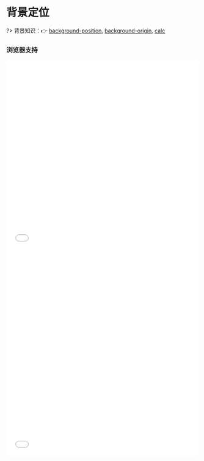 # 背景定位

?> 背景知识：:point_right: [background-position](https://developer.mozilla.org/zh-CN/docs/Web/CSS/background-position), [background-origin](https://developer.mozilla.org/zh-CN/docs/Web/CSS/background-origin), [calc](https://developer.mozilla.org/zh-CN/docs/Web/CSS/calc)

<!-- 这个没有什么好说的，我们可以在`background`简写属性增加`bottom right`定位值来提供回退。 -->

<vuep template="#demo1"></vuep>

<script v-pre type="text/x-template" id="demo1">
<style>
  main{
    width: 100%;
    padding: 80px 0px;
    display: flex;
    flex-wrap: wrap;
    justify-content: space-around;
  }
  div{
    width: 229px; height: 139px;
    margin: auto;
    color: #f4f0ea;
    padding: 16px 29px 28px 20px;
    background: #b4a078 url('_images/player_logo@2x.png') no-repeat bottom right / 78px 21px;
  }
  div:nth-of-type(1){
    background-position: right 29px bottom 28px;
  }
  div:nth-of-type(2){
    background-origin: content-box;
  }
  div:nth-of-type(3){
    background-position: calc(100% - 29px) calc(100% - 28px);
  }
</style>
<template>
  <main>
    <div class="block1">background-position方案</div>
    <div class="block2">background-origin方案</div>
    <div class="block3">calc方案</div>
  </main>
</template>
<script>  
</script>
</script>

### 浏览器支持

<iframe src="//caniuse.bitsofco.de/embed/index.html?feat=calc&amp;periods=future_2,future_1,current,past_1,past_2,past_3" frameborder="0" width="100%" height="496px"></iframe>

<iframe src="//caniuse.bitsofco.de/embed/index.html?feat=css-background-offsets&amp;periods=future_2,future_1,current,past_1,past_2,past_3" frameborder="0" width="100%" height="540px"></iframe>